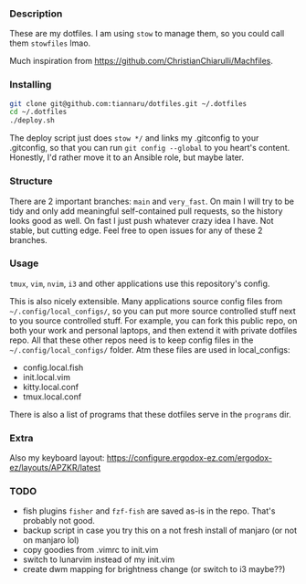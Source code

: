 ### Description
These are my dotfiles. I am using `stow` to manage them, so you could call them `stowfiles` lmao.

Much inspiration from https://github.com/ChristianChiarulli/Machfiles.

### Installing
```bash
git clone git@github.com:tiannaru/dotfiles.git ~/.dotfiles
cd ~/.dotfiles
./deploy.sh
```
The deploy script just does `stow */` and links my .gitconfig to your .gitconfig, so that you can run `git config --global` to you heart's content. Honestly, I'd rather move it to an Ansible role, but maybe later.

### Structure
There are 2 important branches: `main` and `very_fast`.
On main I will try to be tidy and only add meaningful self-contained pull requests, so the history looks good as well. On fast I just push whatever crazy idea I have. Not stable, but cutting edge. Feel free to open issues for any of these 2 branches.

### Usage
`tmux`, `vim`, `nvim`, `i3` and other applications use this repository's config.

This is also nicely extensible. Many applications source config files from `~/.config/local_configs/`, so you can put more source controlled stuff next to you source controlled stuff. 
For example, you can fork this public repo, on both your work and personal laptops, and then extend it with private dotfiles repo. All that these other repos need is to keep config files in the `~/.config/local_configs/` folder.
Atm these files are used in local_configs:
- config.local.fish
- init.local.vim
- kitty.local.conf
- tmux.local.conf

There is also a list of programs that these dotfiles serve in the `programs` dir.

### Extra
Also my keyboard layout: https://configure.ergodox-ez.com/ergodox-ez/layouts/APZKR/latest

### TODO
- fish plugins `fisher` and `fzf-fish` are saved as-is in the repo. That's probably not good.
- backup script in case you try this on a not fresh install of manjaro (or not on manjaro lol)
- copy goodies from .vimrc to init.vim
- switch to lunarvim instead of my init.vim
- create dwm mapping for brightness change (or switch to i3 maybe??)
